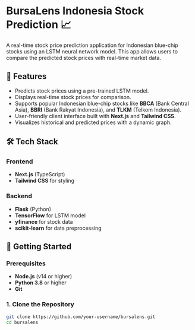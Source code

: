 # BursaLens Indonesia Stock Prediction 📈

A real-time stock price prediction application for Indonesian blue-chip stocks using an LSTM neural network model. This app allows users to compare the predicted stock prices with real-time market data.

## 🌟 Features

- Predicts stock prices using a pre-trained LSTM model.
- Displays real-time stock prices for comparison.
- Supports popular Indonesian blue-chip stocks like **BBCA** (Bank Central Asia), **BBRI** (Bank Rakyat Indonesia), and **TLKM** (Telkom Indonesia).
- User-friendly client interface built with **Next.js** and **Tailwind CSS**.
- Visualizes historical and predicted prices with a dynamic graph.

## 🛠️ Tech Stack

### Frontend
- **Next.js** (TypeScript)
- **Tailwind CSS** for styling

### Backend
- **Flask** (Python)
- **TensorFlow** for LSTM model
- **yfinance** for stock data
- **scikit-learn** for data preprocessing

## 🚀 Getting Started

### Prerequisites

- **Node.js** (v14 or higher)
- **Python 3.8** or higher
- **Git**

### 1. Clone the Repository

```bash
git clone https://github.com/your-username/bursalens.git
cd bursalens
```
